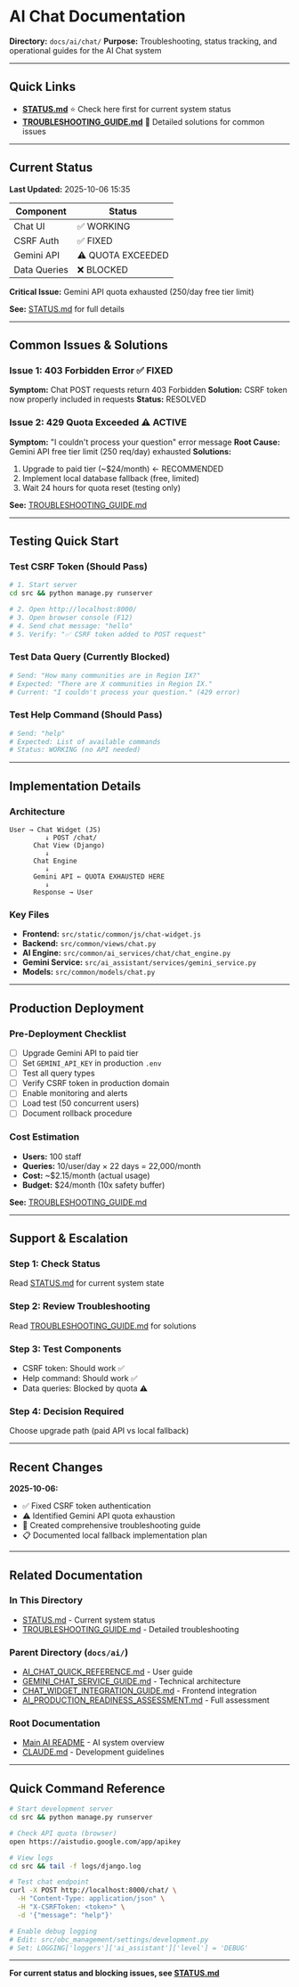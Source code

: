 # AI Chat Documentation

**Directory:** `docs/ai/chat/`
**Purpose:** Troubleshooting, status tracking, and operational guides for the AI Chat system

---

## Quick Links

- **[STATUS.md](STATUS.md)** ⭐ Check here first for current system status
- **[TROUBLESHOOTING_GUIDE.md](TROUBLESHOOTING_GUIDE.md)** 🔧 Detailed solutions for common issues

---

## Current Status

**Last Updated:** 2025-10-06 15:35

| Component | Status |
|-----------|--------|
| Chat UI | ✅ WORKING |
| CSRF Auth | ✅ FIXED |
| Gemini API | ⚠️ QUOTA EXCEEDED |
| Data Queries | ❌ BLOCKED |

**Critical Issue:** Gemini API quota exhausted (250/day free tier limit)

**See:** [STATUS.md](STATUS.md) for full details

---

## Common Issues & Solutions

### Issue 1: 403 Forbidden Error ✅ FIXED
**Symptom:** Chat POST requests return 403 Forbidden
**Solution:** CSRF token now properly included in requests
**Status:** RESOLVED

### Issue 2: 429 Quota Exceeded ⚠️ ACTIVE
**Symptom:** "I couldn't process your question" error message
**Root Cause:** Gemini API free tier limit (250 req/day) exhausted
**Solutions:**
1. Upgrade to paid tier (~$24/month) ← RECOMMENDED
2. Implement local database fallback (free, limited)
3. Wait 24 hours for quota reset (testing only)

**See:** [TROUBLESHOOTING_GUIDE.md](TROUBLESHOOTING_GUIDE.md#option-1-upgrade-gemini-api-to-paid-tier-recommended)

---

## Testing Quick Start

### Test CSRF Token (Should Pass)
```bash
# 1. Start server
cd src && python manage.py runserver

# 2. Open http://localhost:8000/
# 3. Open browser console (F12)
# 4. Send chat message: "hello"
# 5. Verify: "✅ CSRF token added to POST request"
```

### Test Data Query (Currently Blocked)
```bash
# Send: "How many communities are in Region IX?"
# Expected: "There are X communities in Region IX."
# Current: "I couldn't process your question." (429 error)
```

### Test Help Command (Should Pass)
```bash
# Send: "help"
# Expected: List of available commands
# Status: WORKING (no API needed)
```

---

## Implementation Details

### Architecture
```
User → Chat Widget (JS)
         ↓ POST /chat/
      Chat View (Django)
         ↓
      Chat Engine
         ↓
      Gemini API ← QUOTA EXHAUSTED HERE
         ↓
      Response → User
```

### Key Files
- **Frontend:** `src/static/common/js/chat-widget.js`
- **Backend:** `src/common/views/chat.py`
- **AI Engine:** `src/common/ai_services/chat/chat_engine.py`
- **Gemini Service:** `src/ai_assistant/services/gemini_service.py`
- **Models:** `src/common/models/chat.py`

---

## Production Deployment

### Pre-Deployment Checklist

- [ ] Upgrade Gemini API to paid tier
- [ ] Set `GEMINI_API_KEY` in production `.env`
- [ ] Test all query types
- [ ] Verify CSRF token in production domain
- [ ] Enable monitoring and alerts
- [ ] Load test (50 concurrent users)
- [ ] Document rollback procedure

### Cost Estimation
- **Users:** 100 staff
- **Queries:** 10/user/day × 22 days = 22,000/month
- **Cost:** ~$2.15/month (actual usage)
- **Budget:** $24/month (10x safety buffer)

**See:** [TROUBLESHOOTING_GUIDE.md](TROUBLESHOOTING_GUIDE.md#production-readiness-checklist)

---

## Support & Escalation

### Step 1: Check Status
Read [STATUS.md](STATUS.md) for current system state

### Step 2: Review Troubleshooting
Read [TROUBLESHOOTING_GUIDE.md](TROUBLESHOOTING_GUIDE.md) for solutions

### Step 3: Test Components
- CSRF token: Should work ✅
- Help command: Should work ✅
- Data queries: Blocked by quota ⚠️

### Step 4: Decision Required
Choose upgrade path (paid API vs local fallback)

---

## Recent Changes

**2025-10-06:**
- ✅ Fixed CSRF token authentication
- ⚠️ Identified Gemini API quota exhaustion
- 📝 Created comprehensive troubleshooting guide
- 📋 Documented local fallback implementation plan

---

## Related Documentation

### In This Directory
- [STATUS.md](STATUS.md) - Current system status
- [TROUBLESHOOTING_GUIDE.md](TROUBLESHOOTING_GUIDE.md) - Detailed troubleshooting

### Parent Directory (`docs/ai/`)
- [AI_CHAT_QUICK_REFERENCE.md](../AI_CHAT_QUICK_REFERENCE.md) - User guide
- [GEMINI_CHAT_SERVICE_GUIDE.md](../GEMINI_CHAT_SERVICE_GUIDE.md) - Technical architecture
- [CHAT_WIDGET_INTEGRATION_GUIDE.md](../CHAT_WIDGET_INTEGRATION_GUIDE.md) - Frontend integration
- [AI_PRODUCTION_READINESS_ASSESSMENT.md](../AI_PRODUCTION_READINESS_ASSESSMENT.md) - Full assessment

### Root Documentation
- [Main AI README](../README.md) - AI system overview
- [CLAUDE.md](../../../CLAUDE.md) - Development guidelines

---

## Quick Command Reference

```bash
# Start development server
cd src && python manage.py runserver

# Check API quota (browser)
open https://aistudio.google.com/app/apikey

# View logs
cd src && tail -f logs/django.log

# Test chat endpoint
curl -X POST http://localhost:8000/chat/ \
  -H "Content-Type: application/json" \
  -H "X-CSRFToken: <token>" \
  -d '{"message": "help"}'

# Enable debug logging
# Edit: src/obc_management/settings/development.py
# Set: LOGGING['loggers']['ai_assistant']['level'] = 'DEBUG'
```

---

**For current status and blocking issues, see [STATUS.md](STATUS.md)**
